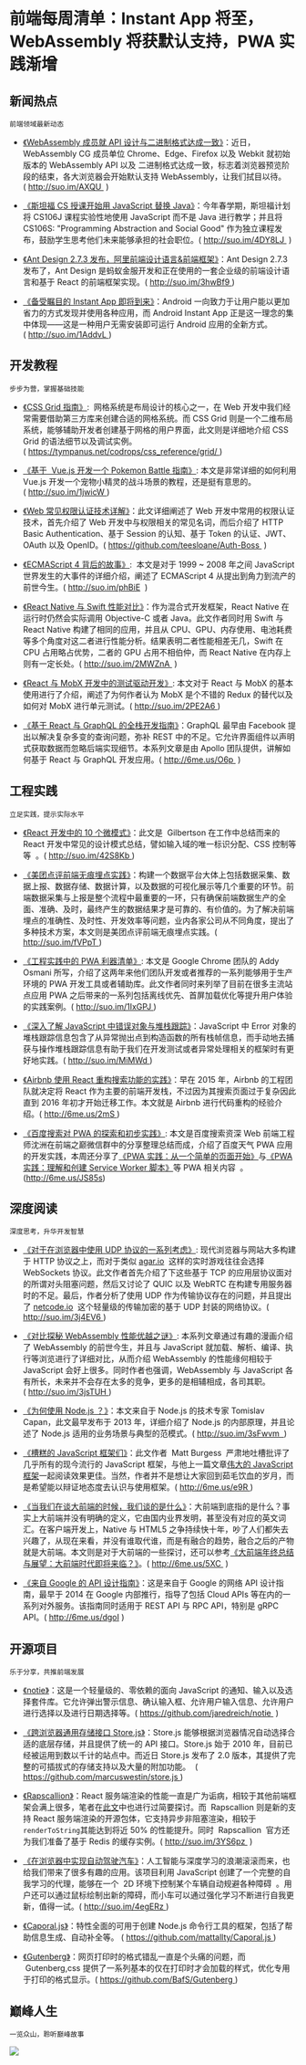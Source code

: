 ﻿# 前端每周清单：Instant App 将至，WebAssembly 将获默认支持，PWA 实践渐增

## 新闻热点

`前端领域最新动态`

- [《WebAssembly 成员就 API 设计与二进制格式达成一致》](https://lists.w3.org/Archives/Public/public-webassembly/2017Feb/0002.html)：近日，WebAssembly CG 成员单位 Chrome、Edge、Firefox 以及 Webkit 就初始版本的 WebAssembly API 以及 二进制格式达成一致，标志着浏览器预览阶段的结束，各大浏览器会开始默认支持 WebAssembly，让我们拭目以待。( http://suo.im/AXQU  )

- [《斯坦福 CS 授课开始用 JavaScript 替换 Java》](http://www.stanforddaily.com/2017/02/28/cs-department-updates-introductory-courses/)：今年春学期，斯坦福计划将 CS106J 课程实验性地使用 JavaScript 而不是 Java 进行教学；并且将 CS106S: "Programming Abstraction and Social Good" 作为独立课程发布，鼓励学生思考他们未来能够承担的社会职位。( http://suo.im/4DY8LJ  )

- [《Ant Design 2.7.3 发布，阿里前端设计语言&前端框架》](https://www.oschina.net/news/82352/ant-design-2-7-3)：Ant Design 2.7.3 发布了，Ant Design 是蚂蚁金服开发和正在使用的一套企业级的前端设计语言和基于 React 的前端框架实现。( http://suo.im/3hwBf9 )

- [《备受瞩目的 Instant App 即将到来》](https://mp.weixin.qq.com/s?__biz=MzAwODY4OTk2Mg==&mid=2652042552&idx=1&sn=8aeba91782656a43b52963ab6d836c00)：Android 一向致力于让用户能以更加省力的方式发现并使用各种应用，而 Android Instant App 正是这一理念的集中体现——这是一种用户无需安装即可运行 Android 应用的全新方式。( http://suo.im/1AddvL )

## 开发教程

`步步为营，掌握基础技能`

- [《CSS Grid 指南》](https://tympanus.net/codrops/css_reference/grid/):  网格系统是布局设计的核心之一，在 Web 开发中我们经常需要借助第三方库来创建合适的网格系统。而 CSS Grid 则是一个二维布局系统，能够辅助开发者创建基于网格的用户界面，此文则是详细地介绍 CSS Grid 的语法细节以及调试实例。( https://tympanus.net/codrops/css_reference/grid/ )

- [《基于  Vue.js 开发一个 Pokemon Battle 指南》](https://medium.com/coding-artist/vue-js-pokemon-battle-tutorial-380cd72eb681#.x8wnb4s0f): 本文是非常详细的如何利用 Vue.js 开发一个宠物小精灵的战斗场景的教程，还是挺有意思的。( http://suo.im/1jwicW )

- [《Web 常见权限认证技术详解》](https://github.com/teesloane/Auth-Boss)：此文详细阐述了 Web 开发中常用的权限认证技术，首先介绍了 Web 开发中与权限相关的常见名词，而后介绍了 HTTP Basic Authentication、基于 Session 的认知、基于 Token 的认证、JWT、OAuth 以及 OpenID。( https://github.com/teesloane/Auth-Boss  )

- [《ECMAScript 4 背后的故事》](https://auth0.com/blog/the-real-story-behind-es4/):  本文是对于 1999 ~ 2008 年之间 JavaScript 世界发生的大事件的详细介绍，阐述了 ECMAScript 4 从提出到角力到流产的前世今生。( http://suo.im/phBiE  )

- [《React Native 与 Swift 性能对比》](https://medium.com/the-react-native-log/comparing-the-performance-between-native-ios-swift-and-react-native-7b5490d363e2#.azcqq063o)：作为混合式开发框架，React Native 在运行时仍然会实际调用 Objective-C 或者 Java。此文作者同时用 Swift 与 React Native 构建了相同的应用，并且从 CPU、GPU、内存使用、电池耗费等多个角度对这二者进行性能分析。结果表明二者性能相差无几，Swift 在 CPU 占用略占优势，二者的 GPU 占用不相伯仲，而 React Native 在内存上则有一定长处。( http://suo.im/2MWZnA  )

- [《React 与 MobX 开发中的测试驱动开发》](http://engineering.pivotal.io/post/tdd-mobx/): 本文对于 React 与 MobX 的基本使用进行了介绍，阐述了为何作者认为 MobX 是个不错的 Redux 的替代以及如何对 MobX 进行单元测试。( http://suo.im/2PE2A6 )

- [《基于 React 与 GraphQL 的全栈开发指南》](http://6me.us/O6p)：GraphQL 最早由 Facebook 提出以解决复杂多变的查询问题，弥补 REST 中的不足。它允许界面组件以声明式获取数据而忽略后端实现细节。本系列文章是由 Apollo 团队提供，讲解如何基于 React 与 GraphQL 开发应用。( http://6me.us/O6p  )

## 工程实践

`立足实践，提示实际水平`

- [《React 开发中的 10 个微模式》](https://hackernoon.com/10-react-mini-patterns-c1da92f068c5#.5v2hpgurn)：此文是  Gilbertson 在工作中总结而来的 React 开发中常见的设计模式总结，譬如输入域的唯一标识分配、CSS 控制等等  。( http://suo.im/42S8Kb )

- [《美团点评前端无痕埋点实践》](http://tech.meituan.com/mt-mobile-analytics-practice.html)：构建一个数据平台大体上包括数据采集、数据上报、数据存储、数据计算，以及数据的可视化展示等几个重要的环节。前端数据采集与上报是整个流程中最重要的一环，只有确保前端数据生产的全面、准确、及时，最终产生的数据结果才是可靠的、有价值的。为了解决前端埋点的准确性、及时性、开发效率等问题，业内各家公司从不同角度，提出了多种技术方案，本文则是美团点评前端无痕埋点实践。( http://suo.im/fVPpT )

- [《工程实践中的 PWA 利器清单》](https://medium.com/dev-channel/progressive-web-app-libraries-in-production-b52cad37d34#.3u42kd67r): 本文是 Google Chrome 团队的 Addy Osmani 所写，介绍了这两年来他们团队开发或者推荐的一系列能够用于生产环境的 PWA 开发工具或者辅助库。此文作者同时来列举了目前在很多主流站点应用 PWA 之后带来的一系列包括离线优先、首屏加载优化等提升用户体验的实践案例。( http://suo.im/1IxGPJ )

- [《深入了解 JavaScript 中错误对象与堆栈跟踪》](http://lucasfcosta.com/2017/02/17/JavaScript-Errors-and-Stack-Traces.html)：JavaScript 中 Error 对象的堆栈跟踪信息包含了从异常抛出点到构造函数的所有栈帧信息，而手动地去捕获与操作堆栈跟踪信息有助于我们在开发测试或者异常处理相关的框架时有更好地实践。( http://suo.im/MiMWd )

- [《Airbnb 使用 React 重构搜索功能的实践》](http://6me.us/2mS)：早在 2015 年，Airbnb 的工程团队就决定将 React 作为主要的前端开发栈，不过因为其搜索页面过于复杂因此直到 2016 年初才开始迁移工作。本文就是 Airbnb 进行代码重构的经验介绍。( http://6me.us/2mS )

- [《百度搜索对 PWA 的探索和初步实践》](http://6me.us/JS85s): 本文是百度搜索资深 Web 前端工程师沈洲在前端之巅微信群中的分享整理总结而成，介绍了百度天气 PWA 应用的开发实践，本周还分享了[《PWA 实践：从一个简单的页面开始》](http://6me.us/Ik5k1L)与[《PWA 实践：理解和创建 Service Worker 脚本》](http://6me.us/P5cB)等 PWA 相关内容  。(http://6me.us/JS85s)

## 深度阅读

`深度思考，升华开发智慧`

- [《对于在浏览器中使用 UDP 协议的一系列考虑》](http://new.gafferongames.com/post/why_cant_i_send_udp_packets_from_a_browser/): 现代浏览器与网站大多构建于 HTTP 协议之上，而对于类似 [agar.io](https://agar.io/)  这样的实时游戏往往会选择 WebSockets 协议。此文作者首先介绍了下这些基于 TCP 的应用层协议面对的所谓对头阻塞问题，然后又讨论了 QUIC 以及 WebRTC 在构建专用服务器时的不足。最后，作者分析了使用 UDP 作为传输协议存在的问题，并且提出了 [netcode.io](http://netcode.io/)  这个轻量级的传输加密的基于 UDP 封装的网络协议。( http://suo.im/3j4EV6 )

- [《对比探秘 WebAssembly 性能优越之谜》](https://hacks.mozilla.org/2017/02/what-makes-webassembly-fast/): 本系列文章通过有趣的漫画介绍了 WebAssembly 的前世今生，并且与 JavaScript 就加载、解析、编译、执行等浏览进行了详细对比，从而介绍 WebAssembly 的性能缘何相较于 JavaScript 会好上很多。同时作者也强调，WebAssembly 与 JavaScript 各有所长，未来并不会存在太多的竞争，更多的是相辅相成，各司其职。( http://suo.im/3jsTUH )

- [《为何使用 Node.js ？》](https://medium.com/the-node-js-collection/why-the-hell-would-you-use-node-js-4b053b94ab8e#.71g206imf)：本文来自于 Node.js 的技术专家 Tomislav Capan，此文最早发布于 2013 年，详细介绍了 Node.js 的内部原理，并且论述了 Node.js 适用的业务场景与典型的范模式。( http://suo.im/3sFwvm  )

- [《槽糕的 JavaScript 框架们》](https://medium.com/@mattburgess/all-javascript-frameworks-are-terrible-e68d8865183e#.bl9akwprg)：此文作者  Matt Burgess  严肃地吐槽批评了几乎所有的现今流行的 JavaScript 框架，与他上一篇文章[伟大的 JavaScript 框架](https://medium.com/@mattburgess/javascript-frameworks-are-great-2df4a3f0b24d#.qw54bvng0)一起阅读效果更佳。当然，作者并不是想让大家回到茹毛饮血的岁月，而是希望能以辩证地态度去认识与使用框架。( http://6me.us/e9R )

- [《当我们在谈大前端的时候，我们谈的是什么》](http://6me.us/5XC)：大前端到底指的是什么？事实上大前端并没有明确的定义，它由国内业界发明，甚至没有对应的英文词汇。在客户端开发上，Native 与 HTML5 之争持续快十年，吵了人们都失去兴趣了，从现在来看，并没有谁取代谁，而是有融合的趋势，融合之后的产物就是大前端。本文则是对于大前端的一些探讨，还可以参考[《大前端年终总结与展望：大前端时代即将来临？》](http://6me.us/IT58a)。( http://6me.us/5XC  )

- [《来自 Google 的 API 设计指南》](http://6me.us/dgoI)：这是来自于 Google 的网络 API 设计指南，最早于 2014 在 Google 内部推行，指导了包括 Cloud APIs 等在内的一系列对外服务。该指南同时适用于 REST API 与 RPC API，特别是 gRPC API。( http://6me.us/dgoI )

## 开源项目

`乐于分享，共推前端发展`

- [《notie》](https://github.com/jaredreich/notie)：这是一个轻量级的、零依赖的面向 JavaScript 的通知、输入以及选择套件库。它允许弹出警示信息、确认输入框、允许用户输入信息、允许用户进行选择以及进行日期选择等。( https://github.com/jaredreich/notie  )

- [《跨浏览器通用存储接口 Store.js》](https://github.com/marcuswestin/store.js)：Store.js 能够根据浏览器情况自动选择合适的底层存储，并且提供了统一的 API 接口。Store.js 始于 2010 年，目前已经被运用到数以千计的站点中。而近日 Store.js 发布了 2.0 版本，其提供了完整的可插拔式的存储支持以及大量的附加功能。  ( https://github.com/marcuswestin/store.js )

- [《Rapscallion》](http://formidable.com/blog/2017/introducing-rapscallion/)：React 服务端渲染的性能一直是广为诟病，相较于其他前端框架会满上很多，笔者在[此文](https://zhuanlan.zhihu.com/p/25098455)中也进行过简要探讨。而  Rapscallion 则是新的支持 React 服务端渲染的开源包体，它支持异步非阻塞渲染，相较于`renderToString`其能达到将近 50% 的性能提升。同时  Rapscallion  官方还为我们准备了基于 Redis 的缓存实例。( http://suo.im/3YS6pz  )

- [《在浏览器中实现自动驾驶汽车》](http://janhuenermann.com/projects/learning-to-drive)：人工智能与深度学习的浪潮滚滚而来，也给我们带来了很多有趣的应用。该项目利用 JavaScript 创建了一个完整的自我学习的代理，能够在一个  2D 环境下控制某个车辆自动规避各种障碍  。用户还可以通过鼠标绘制出新的障碍，而小车可以通过强化学习不断进行自我更新，值得一试。( http://suo.im/4egERz )

- [《Caporal.js》](https://github.com/mattallty/Caporal.js)：特性全面的可用于创建 Node.js 命令行工具的框架，包括了帮助信息生成、自动补全等。 ( https://github.com/mattallty/Caporal.js )

- [《Gutenberg》](https://github.com/BafS/Gutenberg)：网页打印时的格式错乱一直是个头痛的问题，而  Gutenberg,css 提供了一系列基本的仅在打印时才会加载的样式，优化专用于打印的格式显示。( https://github.com/BafS/Gutenberg )

## 巅峰人生

`一览众山，聆听巅峰故事`

![](https://coding.net/u/hoteam/p/Cache/git/raw/master/2017/2/2/%25E5%2589%258D%25E7%25AB%25AF%25E4%25B9%258B%25E5%25B7%2585%25E5%25BE%25AE%25E4%25BF%25A1%25E5%25BA%2595%25E5%259B%25BE%25E6%2597%25A0%25E4%25BA%258C%25E7%25BB%25B4%25E7%25A0%25815.jpg)
